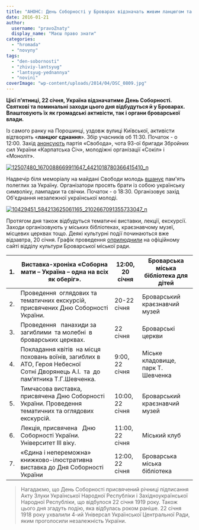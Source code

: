 ```yaml
---
title: "АНОНС: День Соборності у Броварах відзначать живим ланцюгом та вшануванням полеглих за Україну"
date: 2016-01-21
author: 
  username: "pravoZnaty"
  display_name: "Маєш право знати"
categories: 
  - "hromada"
  - "novyny"
tags: 
  - "den-sobornosti"
  - "zhiviy-lantsyug"
  - "lantsyug-yednannya"
  - "novini"
coverImage: "wp-content/uploads/2014/04/DSC_0809.jpg"
---
```


**Цієї п'ятниці, 22 січня, Україна відзначатиме День Соборності. Святкові та поминальні заходи цього дня відбудуться й у Броварах. Влаштовують їх як громадські активісти, так і органи броварської влади.**

Із самого ранку на Порошинці, уздовж вулиці Київської, активісти відтворять «**ланцюг єднання**». Збір учасників об 11:30. Початок - о 12:00. Захід [анонсують](https://www.facebook.com/groups/384295365028778/permalink/483960568395590/) партія «Свобода», чота 93-ої бригади Збройних сил України «Карпатська Січ», молодіжні організації «Сокіл» і «Моноліт».

[![12507480_1670088669911647_4421018780366415410_n](https://mpz.brovary.org/wp-content/uploads/2016/01/12507480_1670088669911647_4421018780366415410_n.jpg)](https://mpz.brovary.org/wp-content/uploads/2016/01/12507480_1670088669911647_4421018780366415410_n.jpg)

Надвечір біля меморіалу на майдані Свободи молодь [вшанує](https://www.facebook.com/events/689709767798959/) пам'ять полеглих за Україну. Організатори просять брати із собою українську символіку, лампадки та свічки. Початок - о 18:30. Організовує захід Об'єднання незалежної української молоді.

[![10429451_584213625061165_2102667091355733047_n](https://mpz.brovary.org/wp-content/uploads/2016/01/10429451_584213625061165_2102667091355733047_n.jpg)](https://mpz.brovary.org/wp-content/uploads/2016/01/10429451_584213625061165_2102667091355733047_n.jpg)

Протягом дня також відбудуться тематичні виставки, лекції, екскурсії. Заходи організовують у міських бібліотеках, краєзнавчому музеї, місцевих церквах тощо. Деякі культурні події починаються вже відзавтра, 20 січня. Графік проведення [оприлюднили](http://www.kulturabr.kiev.ua/content/plan-do-dnya-sobornosti-ukrayiny) на офіційному сайті відділу культури Броварської міської ради.

| 1. | Виставка-хроніка «Соборна мати – Україна – одна на всіх як оберіг». | 12:00, 20 січня | Броварська міська бібліотека для дітей |
| --- | --- | --- | --- |
| 2. | Проведення  оглядових та тематичних екскурсій, присвячених Дню Соборності України. | 20-22 січня | Броварський краєзнавчий музей |
| 3. | Проведення   панахиди за загиблими  та молебні  в броварських церквах. | 22 січня | Броварські церкви |
| 4. | Покладання квітів  на місця поховань воїнів, загиблих в АТО, Героя Небесної Сотні Дворянець А.І.  та  до пам’ятника Т.Г.Шевченка. | 9:00, 22 січня |   Міське кладовище, парк Т. Шевченка    |
| 5. |   Тимчасова виставка, присвячена Дню Соборності України.  Проведення тематичних та оглядових екскурсій. | 10:00, 22 січня | Броварський краєзнавчий музей |
| 6. | Лекція, присвячена   Дню Соборності України. Університет ІІІ віку. | 11:00, 22 січня | Міський клуб |
| 7. | «Єдина і непереможна» книжково-ілюстративна виставка до Дня Соборності України | 12:00, 22 січня | Броварська міська бібліотека |

> Нагадаємо, що День Соборності присвячений річниці підписання Акту Злуки Української Народної Республіки і Західноукраїнської Народної Республіки, що відбулося 22 січня 1919 року. Також цього дня згадуть подію, яка відбулась роком раніше. 22 січня 1918 року ухвалили 4-ий Універсал Української Центральної Ради, яким проголосили незалежність України.
